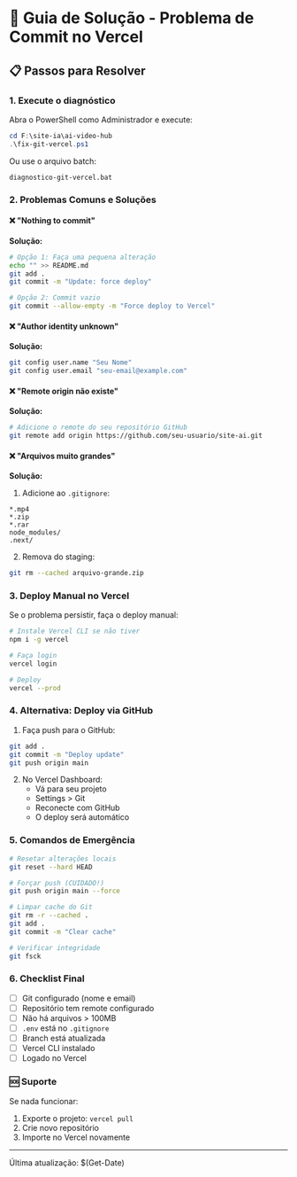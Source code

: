 # 🚀 Guia de Solução - Problema de Commit no Vercel

## 📋 Passos para Resolver

### 1. Execute o diagnóstico
Abra o PowerShell como Administrador e execute:
```powershell
cd F:\site-ia\ai-video-hub
.\fix-git-vercel.ps1
```

Ou use o arquivo batch:
```batch
diagnostico-git-vercel.bat
```

### 2. Problemas Comuns e Soluções

#### ❌ "Nothing to commit"
**Solução:**
```bash
# Opção 1: Faça uma pequena alteração
echo "" >> README.md
git add .
git commit -m "Update: force deploy"

# Opção 2: Commit vazio
git commit --allow-empty -m "Force deploy to Vercel"
```

#### ❌ "Author identity unknown"
**Solução:**
```bash
git config user.name "Seu Nome"
git config user.email "seu-email@example.com"
```

#### ❌ "Remote origin não existe"
**Solução:**
```bash
# Adicione o remote do seu repositório GitHub
git remote add origin https://github.com/seu-usuario/site-ai.git
```

#### ❌ "Arquivos muito grandes"
**Solução:**
1. Adicione ao `.gitignore`:
```
*.mp4
*.zip
*.rar
node_modules/
.next/
```

2. Remova do staging:
```bash
git rm --cached arquivo-grande.zip
```

### 3. Deploy Manual no Vercel

Se o problema persistir, faça o deploy manual:

```bash
# Instale Vercel CLI se não tiver
npm i -g vercel

# Faça login
vercel login

# Deploy
vercel --prod
```

### 4. Alternativa: Deploy via GitHub

1. Faça push para o GitHub:
```bash
git add .
git commit -m "Deploy update"
git push origin main
```

2. No Vercel Dashboard:
   - Vá para seu projeto
   - Settings > Git
   - Reconecte com GitHub
   - O deploy será automático

### 5. Comandos de Emergência

```bash
# Resetar alterações locais
git reset --hard HEAD

# Forçar push (CUIDADO!)
git push origin main --force

# Limpar cache do Git
git rm -r --cached .
git add .
git commit -m "Clear cache"

# Verificar integridade
git fsck
```

### 6. Checklist Final

- [ ] Git configurado (nome e email)
- [ ] Repositório tem remote configurado
- [ ] Não há arquivos > 100MB
- [ ] `.env` está no `.gitignore`
- [ ] Branch está atualizada
- [ ] Vercel CLI instalado
- [ ] Logado no Vercel

### 🆘 Suporte

Se nada funcionar:
1. Exporte o projeto: `vercel pull`
2. Crie novo repositório
3. Importe no Vercel novamente

---
Última atualização: $(Get-Date)
